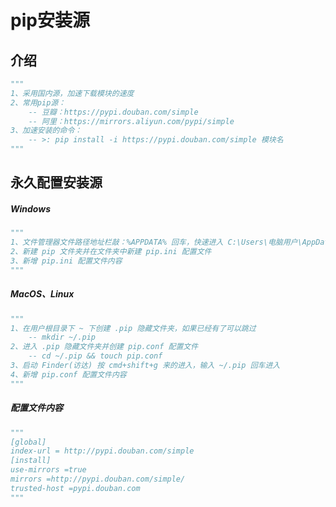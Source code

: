 # pip安装源

## 介绍

```python
"""
1、采用国内源，加速下载模块的速度
2、常用pip源：
	-- 豆瓣：https://pypi.douban.com/simple
	-- 阿里：https://mirrors.aliyun.com/pypi/simple
3、加速安装的命令：
	-- >: pip install -i https://pypi.douban.com/simple 模块名
"""
```



## 永久配置安装源

##### Windows

```python
"""
1、文件管理器文件路径地址栏敲：%APPDATA% 回车，快速进入 C:\Users\电脑用户\AppData\Roaming 文件夹中
2、新建 pip 文件夹并在文件夹中新建 pip.ini 配置文件
3、新增 pip.ini 配置文件内容
"""
```

##### MacOS、Linux

```python
"""
1、在用户根目录下 ~ 下创建 .pip 隐藏文件夹，如果已经有了可以跳过
	-- mkdir ~/.pip
2、进入 .pip 隐藏文件夹并创建 pip.conf 配置文件
	-- cd ~/.pip && touch pip.conf
3、启动 Finder(访达) 按 cmd+shift+g 来的进入，输入 ~/.pip 回车进入
4、新增 pip.conf 配置文件内容
"""
```

##### 配置文件内容

```python
"""
[global]
index-url = http://pypi.douban.com/simple
[install]
use-mirrors =true
mirrors =http://pypi.douban.com/simple/
trusted-host =pypi.douban.com
"""
```



